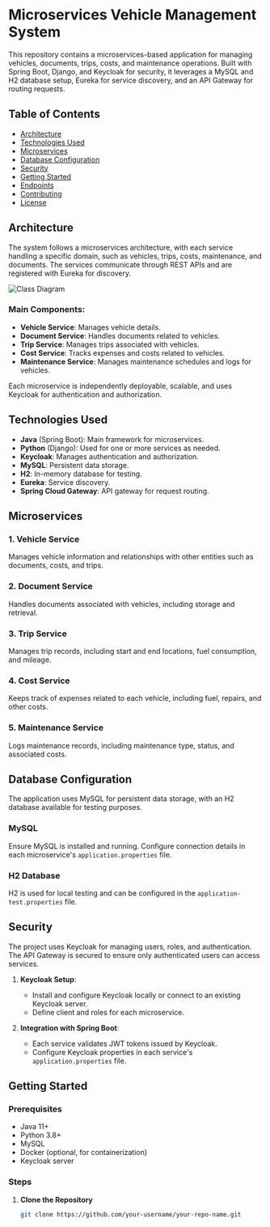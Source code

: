 # Microservices Vehicle Management System

This repository contains a microservices-based application for managing vehicles, documents, trips, costs, and maintenance operations. Built with Spring Boot, Django, and Keycloak for security, it leverages a MySQL and H2 database setup, Eureka for service discovery, and an API Gateway for routing requests.

## Table of Contents
- [Architecture](#architecture)
- [Technologies Used](#technologies-used)
- [Microservices](#microservices)
- [Database Configuration](#database-configuration)
- [Security](#security)
- [Getting Started](#getting-started)
- [Endpoints](#endpoints)
- [Contributing](#contributing)
- [License](#license)

## Architecture
The system follows a microservices architecture, with each service handling a specific domain, such as vehicles, trips, costs, maintenance, and documents. The services communicate through REST APIs and are registered with Eureka for discovery.

![Class Diagram](path/to/diagram-image.png) <!-- Update with the actual path to the diagram image in your repo -->

### Main Components:
- **Vehicle Service**: Manages vehicle details.
- **Document Service**: Handles documents related to vehicles.
- **Trip Service**: Manages trips associated with vehicles.
- **Cost Service**: Tracks expenses and costs related to vehicles.
- **Maintenance Service**: Manages maintenance schedules and logs for vehicles.

Each microservice is independently deployable, scalable, and uses Keycloak for authentication and authorization.

## Technologies Used
- **Java** (Spring Boot): Main framework for microservices.
- **Python** (Django): Used for one or more services as needed.
- **Keycloak**: Manages authentication and authorization.
- **MySQL**: Persistent data storage.
- **H2**: In-memory database for testing.
- **Eureka**: Service discovery.
- **Spring Cloud Gateway**: API gateway for request routing.

## Microservices
### 1. **Vehicle Service**
Manages vehicle information and relationships with other entities such as documents, costs, and trips.

### 2. **Document Service**
Handles documents associated with vehicles, including storage and retrieval.

### 3. **Trip Service**
Manages trip records, including start and end locations, fuel consumption, and mileage.

### 4. **Cost Service**
Keeps track of expenses related to each vehicle, including fuel, repairs, and other costs.

### 5. **Maintenance Service**
Logs maintenance records, including maintenance type, status, and associated costs.

## Database Configuration
The application uses MySQL for persistent data storage, with an H2 database available for testing purposes.

### MySQL
Ensure MySQL is installed and running. Configure connection details in each microservice's `application.properties` file.

### H2 Database
H2 is used for local testing and can be configured in the `application-test.properties` file.

## Security
The project uses Keycloak for managing users, roles, and authentication. The API Gateway is secured to ensure only authenticated users can access services.

1. **Keycloak Setup**: 
   - Install and configure Keycloak locally or connect to an existing Keycloak server.
   - Define client and roles for each microservice.

2. **Integration with Spring Boot**:
   - Each service validates JWT tokens issued by Keycloak.
   - Configure Keycloak properties in each service's `application.properties` file.

## Getting Started
### Prerequisites
- Java 11+
- Python 3.8+
- MySQL
- Docker (optional, for containerization)
- Keycloak server

### Steps
1. **Clone the Repository**
   ```bash
   git clone https://github.com/your-username/your-repo-name.git
